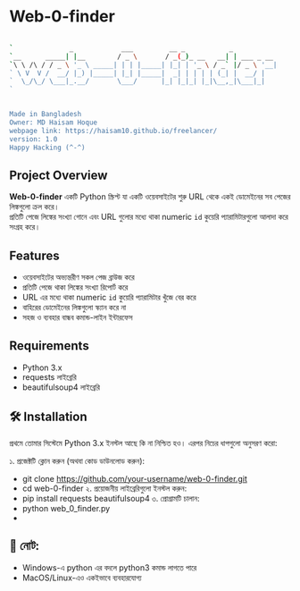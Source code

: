 # Web-0-finder

```bash

`              _            ___         __ _           _           
`__      _____| |__        / _ \       / _(_)_ __   __| | ___ _ __ 
`\ \ /\ / / _ \ '_ \ _____| | | |_____| |_| | '_ \ / _` |/ _ \ '__|
` \ V  V /  __/ |_) |_____| |_| |_____|  _| | | | | (_| |  __/ |   
`  \_/\_/ \___|_.__/       \___/      |_| |_|_| |_|\__,_|\___|_|   
`
                                                               

Made in Bangladesh
Owner: MD Haisam Hoque
webpage link: https://haisam10.github.io/freelancer/
version: 1.0
Happy Hacking (^-^)
```
## Project Overview  
**Web-0-finder** একটি Python স্ক্রিপ্ট যা একটি ওয়েবসাইটের শুরু URL থেকে একই ডোমেইনের সব পেজের লিঙ্কগুলো ক্রল করে।  
প্রতিটি পেজে লিঙ্কের সংখ্যা গোনে এবং URL গুলোর মধ্যে থাকা numeric `id` কুয়েরি প্যারামিটারগুলো আলাদা করে সংগ্রহ করে।

## Features  
- ওয়েবসাইটের অভ্যন্তরীণ সকল পেজ ব্রাউজ করে  
- প্রতিটি পেজে থাকা লিঙ্কের সংখ্যা রিপোর্ট করে  
- URL এর মধ্যে থাকা numeric `id` কুয়েরি প্যারামিটার খুঁজে বের করে  
- বাহিরের ডোমেইনের লিঙ্কগুলো স্ক্যান করে না  
- সহজ ও ব্যবহার বান্ধব কমান্ড-লাইন ইন্টারফেস  

## Requirements  
- Python 3.x  
- requests লাইব্রেরি  
- beautifulsoup4 লাইব্রেরি  

## 🛠️ Installation
প্রথমে তোমার সিস্টেমে Python 3.x ইনস্টল আছে কি না নিশ্চিত হও। এরপর নিচের ধাপগুলো অনুসরণ করো:

১. প্রজেক্টটি ক্লোন করুন (অথবা কোড ডাউনলোড করুন):
- git clone https://github.com/your-username/web-0-finder.git
- cd web-0-finder
২. প্রয়োজনীয় লাইব্রেরিগুলো ইনস্টল করুন:
- pip install requests beautifulsoup4
৩. প্রোগ্রামটি চালান:
- python web_0_finder.py
- 
## 🔔 নোট:
- Windows-এ python এর বদলে python3 কমান্ড লাগতে পারে
- MacOS/Linux-এও একইভাবে ব্যবহারযোগ্য
